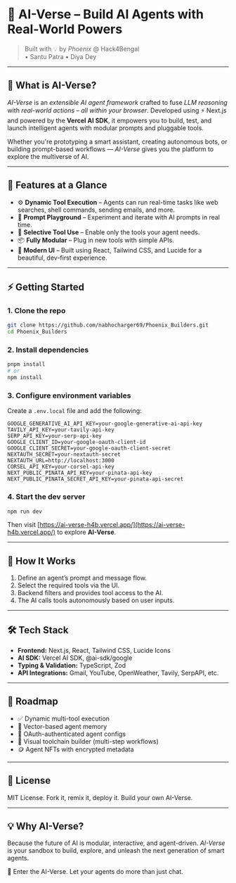 

# 🌌 AI-Verse – Build AI Agents with Real-World Powers

> Built with 💡 by *Phoenix* @ Hack4Bengal  
> • Santu Patra • Diya Dey

---

## 🤖 What is AI-Verse?

*AI-Verse* is an *extensible AI agent framework* crafted to fuse *LLM reasoning* with *real-world actions – all within your browser*. Developed using ⚡ Next.js and powered by the **Vercel AI SDK**, it empowers you to build, test, and launch intelligent agents with modular prompts and pluggable tools.

Whether you're prototyping a smart assistant, creating autonomous bots, or building prompt-based workflows — *AI-Verse* gives you the platform to explore the multiverse of AI.

---

## 🚀 Features at a Glance

- ⚙️ **Dynamic Tool Execution** – Agents can run real-time tasks like web searches, shell commands, sending emails, and more.
- 🧠 **Prompt Playground** – Experiment and iterate with AI prompts in real time.
- 🧩 **Selective Tool Use** – Enable only the tools your agent needs.
- 📦 **Fully Modular** – Plug in new tools with simple APIs.
- 🎨 **Modern UI** – Built using React, Tailwind CSS, and Lucide for a beautiful, dev-first experience.

---

## ⚡ Getting Started

### 1. Clone the repo

```bash
git clone https://github.com/nabhocharger69/Phoenix_Builders.git
cd Phoenix_Builders
````

### 2. Install dependencies

```bash
pnpm install
# or
npm install
```

### 3. Configure environment variables

Create a `.env.local` file and add the following:

```env
GOOGLE_GENERATIVE_AI_API_KEY=your-google-generative-ai-api-key
TAVILY_API_KEY=your-tavily-api-key
SERP_API_KEY=your-serp-api-key
GOOGLE_CLIENT_ID=your-google-oauth-client-id
GOOGLE_CLIENT_SECRET=your-google-oauth-client-secret
NEXTAUTH_SECRET=your-nextauth-secret
NEXTAUTH_URL=http://localhost:3000
CORSEL_API_KEY=your-corsel-api-key
NEXT_PUBLIC_PINATA_API_KEY=your-pinata-api-key
NEXT_PUBLIC_PINATA_SECRET_API_KEY=your-pinata-api-secret
```

### 4. Start the dev server

```bash
npm run dev
```

Then visit [https://ai-verse-h4b.vercel.app/](https://ai-verse-h4b.vercel.app/) to explore **AI-Verse**.

---

## 🧠 How It Works

1. Define an agent’s prompt and message flow.
2. Select the required tools via the UI.
3. Backend filters and provides tool access to the AI.
4. The AI calls tools autonomously based on user inputs.

---

## 🛠 Tech Stack

* **Frontend:** Next.js, React, Tailwind CSS, Lucide Icons
* **AI SDK:** Vercel AI SDK, @ai-sdk/google
* **Typing & Validation:** TypeScript, Zod
* **API Integrations:** Gmail, YouTube, OpenWeather, Tavily, SerpAPI, etc.

---

## 📌 Roadmap

* ✅ Dynamic multi-tool execution
* 🧠 Vector-based agent memory
* 🔐 OAuth-authenticated agent configs
* 🧱 Visual toolchain builder (multi-step workflows)
* 🪙 Agent NFTs with encrypted metadata

---

## 📄 License

MIT License. Fork it, remix it, deploy it. Build your own AI-Verse.

---

## 💡 Why AI-Verse?

Because the future of AI is modular, interactive, and agent-driven.
*AI-Verse* is your sandbox to build, explore, and unleash the next generation of smart agents.

🌠 Enter the AI-Verse. Let your agents do more than just chat.

```
```
